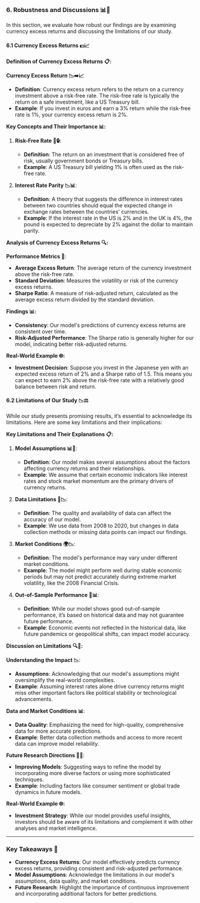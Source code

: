 ### 6. Robustness and Discussions 📊💬

In this section, we evaluate how robust our findings are by examining currency excess returns and discussing the limitations of our study.

#### 6.1 Currency Excess Returns 💵📈

**Definition of Currency Excess Returns 📋:**

**Currency Excess Return 📉➡️📈**
- **Definition**: Currency excess return refers to the return on a currency investment above a risk-free rate. The risk-free rate is typically the return on a safe investment, like a US Treasury bill.
- **Example**: If you invest in euros and earn a 3% return while the risk-free rate is 1%, your currency excess return is 2%.

**Key Concepts and Their Importance 📊:**

1. **Risk-Free Rate 💼🔒**:
   - **Definition**: The return on an investment that is considered free of risk, usually government bonds or Treasury bills.
   - **Example**: A US Treasury bill yielding 1% is often used as the risk-free rate.

2. **Interest Rate Parity 📉📊**:
   - **Definition**: A theory that suggests the difference in interest rates between two countries should equal the expected change in exchange rates between the countries' currencies.
   - **Example**: If the interest rate in the US is 2% and in the UK is 4%, the pound is expected to depreciate by 2% against the dollar to maintain parity.

**Analysis of Currency Excess Returns 🔍:**

**Performance Metrics 📏**:
- **Average Excess Return**: The average return of the currency investment above the risk-free rate.
- **Standard Deviation**: Measures the volatility or risk of the currency excess returns.
- **Sharpe Ratio**: A measure of risk-adjusted return, calculated as the average excess return divided by the standard deviation.

**Findings 📊:**
- **Consistency**: Our model's predictions of currency excess returns are consistent over time.
- **Risk-Adjusted Performance**: The Sharpe ratio is generally higher for our model, indicating better risk-adjusted returns.

**Real-World Example 🌐:**
- **Investment Decision**: Suppose you invest in the Japanese yen with an expected excess return of 2% and a Sharpe ratio of 1.5. This means you can expect to earn 2% above the risk-free rate with a relatively good balance between risk and return.

#### 6.2 Limitations of Our Study 📉⚖️

While our study presents promising results, it’s essential to acknowledge its limitations. Here are some key limitations and their implications:

**Key Limitations and Their Explanations 📋:**

1. **Model Assumptions 📊🔄**:
   - **Definition**: Our model makes several assumptions about the factors affecting currency returns and their relationships.
   - **Example**: We assume that certain economic indicators like interest rates and stock market momentum are the primary drivers of currency returns.

2. **Data Limitations 📅📉**:
   - **Definition**: The quality and availability of data can affect the accuracy of our model.
   - **Example**: We use data from 2008 to 2020, but changes in data collection methods or missing data points can impact our findings.

3. **Market Conditions 🌍📉**:
   - **Definition**: The model's performance may vary under different market conditions.
   - **Example**: The model might perform well during stable economic periods but may not predict accurately during extreme market volatility, like the 2008 Financial Crisis.

4. **Out-of-Sample Performance 🔮📊**:
   - **Definition**: While our model shows good out-of-sample performance, it’s based on historical data and may not guarantee future performance.
   - **Example**: Economic events not reflected in the historical data, like future pandemics or geopolitical shifts, can impact model accuracy.

**Discussion on Limitations 🔍💬:**

**Understanding the Impact 📉**:
- **Assumptions**: Acknowledging that our model's assumptions might oversimplify the real-world complexities.
- **Example**: Assuming interest rates alone drive currency returns might miss other important factors like political stability or technological advancements.

**Data and Market Conditions 📊**:
- **Data Quality**: Emphasizing the need for high-quality, comprehensive data for more accurate predictions.
- **Example**: Better data collection methods and access to more recent data can improve model reliability.

**Future Research Directions 🔬🔮**:
- **Improving Models**: Suggesting ways to refine the model by incorporating more diverse factors or using more sophisticated techniques.
- **Example**: Including factors like consumer sentiment or global trade dynamics in future models.

**Real-World Example 🌐:**
- **Investment Strategy**: While our model provides useful insights, investors should be aware of its limitations and complement it with other analyses and market intelligence.

---

### Key Takeaways 📝

- **Currency Excess Returns**: Our model effectively predicts currency excess returns, providing consistent and risk-adjusted performance.
- **Model Assumptions**: Acknowledge the limitations in our model's assumptions, data quality, and market conditions.
- **Future Research**: Highlight the importance of continuous improvement and incorporating additional factors for better predictions.

